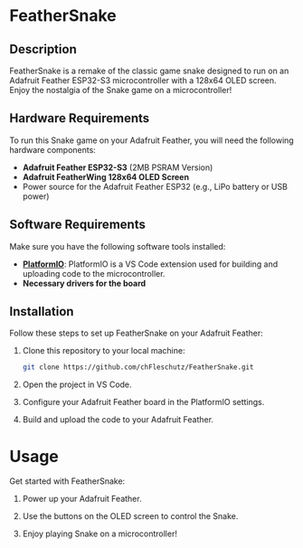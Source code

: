 # FeatherSnake

## Description

FeatherSnake is a remake of the classic game snake designed to run on an Adafruit Feather ESP32-S3 microcontroller with a 128x64 OLED screen. Enjoy the nostalgia of the Snake game on a microcontroller!

## Hardware Requirements

To run this Snake game on your Adafruit Feather, you will need the following hardware components:

- **Adafruit Feather ESP32-S3** (2MB PSRAM Version)
- **Adafruit FeatherWing 128x64 OLED Screen**
- Power source for the Adafruit Feather ESP32 (e.g., LiPo battery or USB power)

## Software Requirements

Make sure you have the following software tools installed:

- **[PlatformIO](https://platformio.org/)**: PlatformIO is a VS Code extension used for building and uploading code to the microcontroller.
- **Necessary drivers for the board**

## Installation

Follow these steps to set up FeatherSnake on your Adafruit Feather:

1. Clone this repository to your local machine:

   ```bash
   git clone https://github.com/chFleschutz/FeatherSnake.git
   ```

2. Open the project in VS Code.

3. Configure your Adafruit Feather board in the PlatformIO settings.

4. Build and upload the code to your Adafruit Feather.

# Usage

Get started with FeatherSnake:

1. Power up your Adafruit Feather.

2. Use the buttons on the OLED screen to control the Snake.

3. Enjoy playing Snake on a microcontroller!
